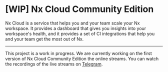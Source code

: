 # [WIP] Nx Cloud Community Edition

Nx Cloud is a service that helps you and your team scale your Nx workspace. It provides a dashboard that gives you
insights into your workspace's health, and it provides a set of CI integrations that help you and your team get the most
out of Nx.

---

This project is a work in progress. We are currently working on the first version of Nx Cloud Community Edition the
online streams. You can watch the recordings of the live streams
on [Telegram](https://t.me/igor_katsuba).
